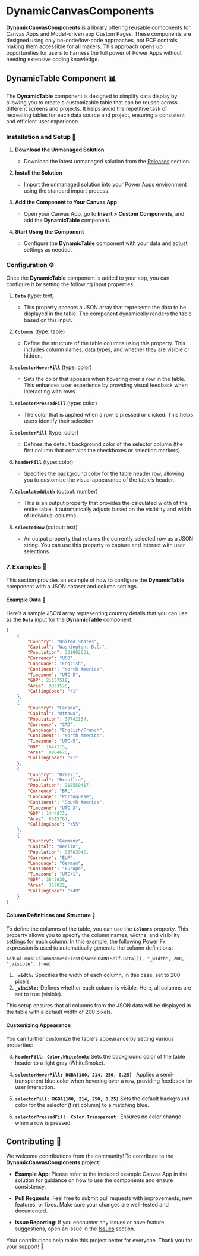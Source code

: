 # DynamicCanvasComponents 

**DynamicCanvasComponents** is a library offering reusable components for Canvas Apps and Model-driven app Custom Pages. These components are designed using only no-code/low-code approaches, not PCF controls, making them accessible for all makers. This approach opens up opportunities for users to harness the full power of Power Apps without needing extensive coding knowledge.

## DynamicTable Component 📊

The **DynamicTable** component is designed to simplify data display by allowing you to create a customizable table that can be reused across different screens and projects. It helps avoid the repetitive task of recreating tables for each data source and project, ensuring a consistent and efficient user experience.

### Installation and Setup 🚀

1. **Download the Unmanaged Solution** 
   - Download the latest unmanaged solution from the [Releases](https://github.com/melamriD365/DynamicCanvasComponent/releases) section.

2. **Install the Solution** 
   - Import the unmanaged solution into your Power Apps environment using the standard import process.

3. **Add the Component to Your Canvas App** 
   - Open your Canvas App, go to **Insert > Custom Components**, and add the **DynamicTable** component.

4. **Start Using the Component** 
   - Configure the **DynamicTable** component with your data and adjust settings as needed.

### Configuration ⚙️

Once the **DynamicTable** component is added to your app, you can configure it by setting the following input properties:

1. **`Data`** (type: text)  
   - This property accepts a JSON array that represents the data to be displayed in the table. The component dynamically renders the table based on this input.

2. **`Columns`** (type: table) 
   - Define the structure of the table columns using this property. This includes column names, data types, and whether they are visible or hidden.

3. **`selectorHoverFill`** (type: color) 
   - Sets the color that appears when hovering over a row in the table. This enhances user experience by providing visual feedback when interacting with rows.

4. **`selectorPressedFill`** (type: color) 
   - The color that is applied when a row is pressed or clicked. This helps users identify their selection.

5. **`selectorFill`** (type: color) 
   - Defines the default background color of the selector column (the first column that contains the checkboxes or selection markers).

6. **`headerFill`** (type: color) 
   - Specifies the background color for the table header row, allowing you to customize the visual appearance of the table’s header.

7. **`CalculatedWidth`** (output: number)  
   - This is an output property that provides the calculated width of the entire table. It automatically adjusts based on the visibility and width of individual columns.

8. **`selectedRow`** (output: text) 
   - An output property that returns the currently selected row as a JSON string. You can use this property to capture and interact with user selections.

### 7. Examples 📸

This section provides an example of how to configure the **DynamicTable** component with a JSON dataset and column settings.

#### Example Data 📝

Here’s a sample JSON array representing country details that you can use as the **`Data`** input for the **DynamicTable** component:

```json
[
    {
        "Country": "United States",
        "Capital": "Washington, D.C.",
        "Population": 331002651,
        "Currency": "USD",
        "Language": "English",
        "Continent": "North America",
        "Timezone": "UTC-5",
        "GDP": 21137518,
        "Area": 9833520,
        "CallingCode": "+1"
    },
    {
        "Country": "Canada",
        "Capital": "Ottawa",
        "Population": 37742154,
        "Currency": "CAD",
        "Language": "English/French",
        "Continent": "North America",
        "Timezone": "UTC-5",
        "GDP": 1647115,
        "Area": 9984670,
        "CallingCode": "+1"
    },
    {
        "Country": "Brazil",
        "Capital": "Brasília",
        "Population": 212559417,
        "Currency": "BRL",
        "Language": "Portuguese",
        "Continent": "South America",
        "Timezone": "UTC-3",
        "GDP": 1444873,
        "Area": 8515767,
        "CallingCode": "+55"
    },
    {
        "Country": "Germany",
        "Capital": "Berlin",
        "Population": 83783942,
        "Currency": "EUR",
        "Language": "German",
        "Continent": "Europe",
        "Timezone": "UTC+1",
        "GDP": 3845630,
        "Area": 357022,
        "CallingCode": "+49"
    }
]
```

#### Column Definitions and Structure 📐

To define the columns of the table, you can use the **`Columns`** property. This property allows you to specify the column names, widths, and visibility settings for each column. In this example, the following Power Fx expression is used to automatically generate the column definitions:

```powerfx
AddColumns(ColumnNames(First(ParseJSON(Self.Data))), "_width", 200, "_visible", true)
```

1. **`_width:`**  Specifies the width of each column, in this case, set to 200 pixels.
2. **`_visible:`** Defines whether each column is visible. Here, all columns are set to true (visible).

This setup ensures that all columns from the JSON data will be displayed in the table with a default width of 200 pixels.

#### Customizing Appearance 
You can further customize the table's appearance by setting various properties:

3. **`HeaderFill: Color.WhiteSmoke`**  Sets the background color of the table header to a light gray (WhiteSmoke).

4. **`selectorHoverFill: RGBA(180, 214, 250, 0.25) `**  Applies a semi-transparent blue color when hovering over a row, providing feedback for user interaction.

5. **`selectorFill: RGBA(180, 214, 250, 0.25)`** Sets the default background color for the selector (first column) to a matching blue.

6. **`selectorPressedFill: Color.Transparent `** Ensures no color change when a row is pressed.

## Contributing 🤝

We welcome contributions from the community! To contribute to the **DynamicCanvasComponents** project:

- **Example App**: Please refer to the included example Canvas App in the solution for guidance on how to use the components and ensure consistency.

- **Pull Requests**: Feel free to submit pull requests with improvements, new features, or fixes. Make sure your changes are well-tested and documented.

- **Issue Reporting**: If you encounter any issues or have feature suggestions, open an issue in the [Issues](https://github.com/melamriD365/DynamicCanvasComponent/issues) section.

Your contributions help make this project better for everyone. Thank you for your support! 🙌

